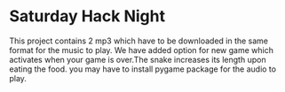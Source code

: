 # Saturday Hack Night 
This project contains 2 mp3 which have to be downloaded in the same format for the music to play. We have added option for new game which activates when your game is over.The snake increases its length upon eating the food.
you may have to install pygame package for the audio to play.
